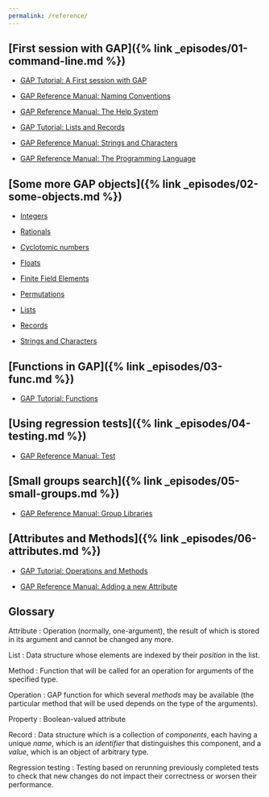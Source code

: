 ```yaml
---
permalink: /reference/
---
```


## [First session with GAP]({% link \_episodes/01-command-line.md %})

- [GAP Tutorial: A First session with GAP](https://www.gap-system.org/Manuals/doc/tut/chap2.html)

- [GAP Reference Manual: Naming Conventions](https://plus.google.com/events/cfm3tc375c142qtodvlvcfs82l4)

- [GAP Reference Manual: The Help System](https://www.gap-system.org/Manuals/doc/ref/chap2.html)

- [GAP Tutorial: Lists and Records](https://www.gap-system.org/Manuals/doc/tut/chap3.html)

- [GAP Reference Manual: Strings and Characters](https://www.gap-system.org/Manuals/doc/ref/chap27.html)

- [GAP Reference Manual: The Programming Language](https://www.gap-system.org/Manuals/doc/ref/chap4.html#X7FE7C0C17E1ED118)

## [Some more GAP objects]({% link \_episodes/02-some-objects.md %})

- [Integers](https://www.gap-system.org/Manuals/doc/ref/chap14.html)

- [Rationals](https://www.gap-system.org/Manuals/doc/ref/chap17.html)

- [Cyclotomic numbers](https://www.gap-system.org/Manuals/doc/ref/chap18.html)

- [Floats](https://www.gap-system.org/Manuals/doc/ref/chap19.html)

- [Finite Field Elements](https://www.gap-system.org/Manuals/doc/ref/chap59.html)

- [Permutations](https://www.gap-system.org/Manuals/doc/ref/chap42.html)

- [Lists](https://www.gap-system.org/Manuals/doc/ref/chap21.html)

- [Records](https://www.gap-system.org/Manuals/doc/ref/chap29.html)

- [Strings and Characters](https://www.gap-system.org/Manuals/doc/ref/chap27.html)

## [Functions in GAP]({% link \_episodes/03-func.md %})

- [GAP Tutorial: Functions](https://www.gap-system.org/Manuals/doc/tut/chap4.html)

## [Using regression tests]({% link \_episodes/04-testing.md %})

- [GAP Reference Manual: Test](https://www.gap-system.org/Manuals/doc/ref/chap7.html#X87712F9D8732193C)

## [Small groups search]({% link \_episodes/05-small-groups.md %})

- [GAP Reference Manual: Group Libraries](https://www.gap-system.org/Manuals/doc/ref/chap50.html)

## [Attributes and Methods]({% link \_episodes/06-attributes.md %})

- [GAP Tutorial: Operations and Methods](https://www.gap-system.org/Manuals/doc/tut/chap8.html)

- [GAP Reference Manual: Adding a new Attribute](https://www.gap-system.org/Manuals/doc/ref/chap80.html#X874AF11D864AEC1B)

## Glossary

Attribute
:    Operation (normally, one-argument), the result of which is stored in its
argument and cannot be changed any more.

List
:    Data structure whose elements are indexed by their *position* in the list.

Method
:    Function that will be called for an operation for arguments of the
specified type.

Operation
:    GAP function for which several *methods* may be available (the particular
method that will be used depends on the type of the arguments).

Property
:    Boolean-valued attribute

Record
:    Data structure which is a collection of *components*, each having a unique
*name*, which is an *identifier* that distinguishes this component, and a
*value*, which is an object of arbitrary type.

Regression testing
:    Testing based on rerunning previously completed tests to check that new
changes do not impact their correctness or worsen their performance.


